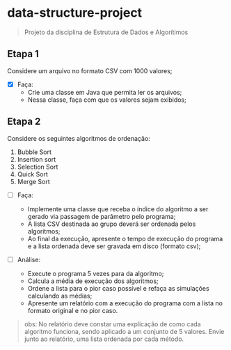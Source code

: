 # data-structure-project

> Projeto da disciplina de Estrutura de Dados e Algorítimos

## Etapa 1
Considere um arquivo no formato CSV com 1000 valores;
- [x] Faça:
  - Crie uma classe em Java que permita ler os arquivos;
  - Nessa classe, faça com que os valores sejam exibidos;

## Etapa 2
Considere os seguintes algoritmos de ordenação:
1. Bubble Sort
2. Insertion sort
3. Selection Sort
4. Quick Sort
5. Merge Sort

-[ ] Faça:
  - Implemente uma classe que receba o índice do algoritmo a ser gerado via passagem de parâmetro pelo programa;
  - A lista CSV destinada ao grupo deverá ser ordenada pelos algoritmos;
  - Ao final da execução, apresente o tempo de execução do programa e a lista ordenada deve ser gravada em disco (formato csv);

- [ ] Análise:
  - Execute o programa 5 vezes para da algoritmo;
  - Calcula a média de execução dos algoritmos;
  - Ordene a lista para o pior caso possível e refaça as simulações calculando as médias;
  - Apresente um relatório com a execução do programa com a lista no formato original e no pior caso.

> obs: No relatório deve constar uma explicação de como cada algoritmo funciona, sendo aplicado a um conjunto de 5 valores. Envie junto ao relatório, uma lista ordenada por cada método.
